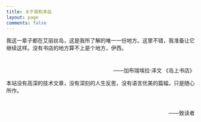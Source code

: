```yaml
---
title: 关于我和本站
layout: page
comments: false
---
```



我这一辈子都在艾丽丝岛，这是我所了解的唯一一份地方。这里不错，我准备让它继续这样。没有书店的地方算不上是个地方，伊西。

<p align="right" style="margin-top:40px">——加布瑞埃拉·泽文 《岛上书店》</p>
本站没有高深的技术文章，没有深刻的人生反思，没有语言优美的篇幅，只是随心所作。
<p align="right" style="margin-top:40px">——致读者</p>
